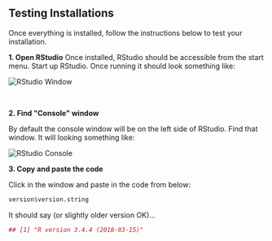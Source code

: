 ## Testing Installations

Once everything is installed, follow the instructions below to test your installation.

**1. Open RStudio**
Once installed, RStudio should be accessible from the start menu.  Start up RStudio.  Once running it should look something like:

![RStudio Window]({{site.baseurl}}/img/rstudio.png)

<br>

**2. Find "Console" window**

By default the console window will be on the left side of RStudio.  Find that window.  It will looking something like:  

![RStudio Console]({{site.baseurl}}/img/rstudio_console.png)

**3. Copy and paste the code**

Click in the window and paste in the code from below:

```r
version$version.string
```

It should say (or slightly older version OK)...

```r
## [1] "R version 3.4.4 (2018-03-15)"
```
